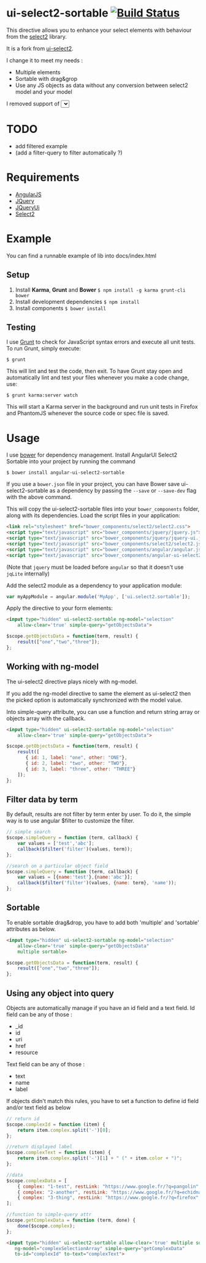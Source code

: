 ui-select2-sortable   [![Build Status](https://travis-ci.org/Taranys/ui-select2-sortable.png?branch=master)](https://travis-ci.org/Taranys/ui-select2-sortable)
==========
This directive allows you to enhance your select elements with behaviour from the [select2](http://ivaynberg.github.io/select2/) library.

It is a fork from [ui-select2](https://github.com/angular-ui/ui-select2).

I change it to meet my needs :
* Multiple elements
* Sortable with drag&grop
* Use any JS objects as data without any conversion between select2 model and your model

I removed support of <select> to keep only <input type="hidden"> to simplify the directive.

# TODO
- add filtered example
- (add a filter-query to filter automatically ?)

# Requirements

- [AngularJS](http://angularjs.org/)
- [JQuery](http://jquery.com/)
- [JQueryUi](http://jqueryui.com/)
- [Select2](http://ivaynberg.github.io/select2/)

# Example

You can find a runnable example of lib into docs/index.html

## Setup

1. Install **Karma**, **Grunt** and **Bower**
  `$ npm install -g karma grunt-cli bower`
2. Install development dependencies
  `$ npm install`
3. Install components
  `$ bower install`

## Testing

I use [Grunt](http://gruntjs.com/) to check for JavaScript syntax errors and execute all unit tests. To run Grunt, simply execute:

`$ grunt`

This will lint and test the code, then exit. To have Grunt stay open and automatically lint and test your files whenever you make a code change, use:

`$ grunt karma:server watch`

This will start a Karma server in the background and run unit tests in Firefox and PhantomJS whenever the source code or spec file is saved.

# Usage

I use [bower](https://github.com/bower/bower) for dependency management. Install AngularUI Select2 Sortable into your project by running the command

`$ bower install angular-ui-select2-sortable`

If you use a `bower.json` file in your project, you can have Bower save ui-select2-sortable as a dependency by passing the `--save` or `--save-dev` flag with the above command.

This will copy the ui-select2-sortable files into your `bower_components` folder, along with its dependencies. Load the script files in your application:
```html
<link rel="stylesheet" href="bower_components/select2/select2.css">
<script type="text/javascript" src="bower_components/jquery/jquery.js"></script>
<script type="text/javascript" src="bower_components/jquery/jquery-ui.js"></script>
<script type="text/javascript" src="bower_components/select2/select2.js"></script>
<script type="text/javascript" src="bower_components/angular/angular.js"></script>
<script type="text/javascript" src="bower_components/angular-ui-select2/src/select2sortable.js"></script>
```

(Note that `jquery` must be loaded before `angular` so that it doesn't use `jqLite` internally)


Add the select2 module as a dependency to your application module:

```javascript
var myAppModule = angular.module('MyApp', ['ui.select2.sortable']);
```

Apply the directive to your form elements:

```html
<input type="hidden" ui-select2-sortable ng-model="selection"
    allow-clear='true' simple-query="getObjectsData">
```

```javascript
$scope.getObjectsData = function(term, result) {
    result(["one","two","three"]);
};
```

## Working with ng-model

The ui-select2 directive plays nicely with ng-model.

If you add the ng-model directive to same the element as ui-select2 then the picked option is automatically synchronized with the model value.

Into simple-query attribute, you can use a function and return string array or objects array with the callback.

```html
<input type="hidden" ui-select2-sortable ng-model="selection"
    allow-clear='true' simple-query="getObjectsData">
```

```javascript
$scope.getObjectsData = function(term, result) {
    result([
       { id: 1, label: "one", other: "ONE"},
       { id: 2, label: "two", other: "TWO"},
       { id: 3, label: "three", other: "THREE"}
    ]);
};
```

## Filter data by term

By default, results are not filter by term enter by user.
To do it, the simple way is to use angular $filter to customize the filter.

```javascript
// simple search
$scope.simpleQuery = function (term, callback) {
    var values = ['test','abc'];
    callback($filter('filter')(values, term));
};
```

```javascript
//search on a particular object field
$scope.simpleQuery = function (term, callback) {
    var values = [{name:'test'},{name:'abc'}];
    callback($filter('filter')(values, {name: term}, 'name'));
};
```

## Sortable

To enable sortable drag&drop, you have to add both 'multiple' and 'sortable' attributes as below.

```html
<input type="hidden" ui-select2-sortable ng-model="selection"
    allow-clear='true' simple-query="getObjectsData"
    multiple sortable>
```

```javascript
$scope.getObjectsData = function(term, result) {
    result(["one","two","three"]);
};
```

## Using any object into query

Objects are automatically manage if you have an id field and a text field.
Id field can be any of those :
* _id
* id
* uri
* href
* resource

Text field can be any of those :
* text
* name
* label

If objects didn't match this rules, you have to set a function to define id field and/or text field as below

```javascript
// return id
$scope.complexId = function (item) {
    return item.complex.split('-')[0];
};

//return displayed label
$scope.complexText = function (item) {
    return item.complex.split('-')[1] + " (" + item.color + ")";
};

//data
$scope.complexData = [
    { complex: "1-test", restLink: "https://www.google.fr/?q=pangolin", color: "red" },
    { complex: "2-another", restLink: "https://www.google.fr/?q=echidna", color: "blue" },
    { complex: "3-thing", restLink: "https://www.google.fr/?q=firefox", color: "green" }
];

//function to simple-query attr
$scope.getComplexData = function (term, done) {
    done($scope.complex);
};
```

```html
<input type="hidden" ui-select2-sortable allow-clear='true' multiple sortable
   ng-model="complexSelectionArray" simple-query="getComplexData"
   to-id="complexId" to-text="complexText">
```